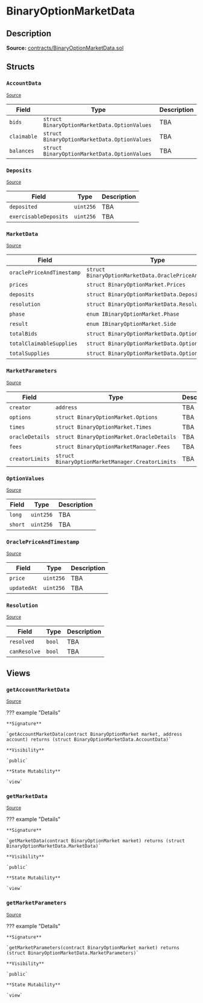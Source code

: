 # BinaryOptionMarketData

## Description

**Source:** [contracts/BinaryOptionMarketData.sol](https://github.com/Synthetixio/synthetix/tree/v2.27.1-alpha/contracts/BinaryOptionMarketData.sol)

## Structs

### `AccountData`

<sub>[Source](https://github.com/Synthetixio/synthetix/tree/v2.27.1-alpha/contracts/BinaryOptionMarketData.sol#L53)</sub>

| Field       | Type                                         | Description |
| ----------- | -------------------------------------------- | ----------- |
| `bids`      | `struct BinaryOptionMarketData.OptionValues` | TBA         |
| `claimable` | `struct BinaryOptionMarketData.OptionValues` | TBA         |
| `balances`  | `struct BinaryOptionMarketData.OptionValues` | TBA         |

### `Deposits`

<sub>[Source](https://github.com/Synthetixio/synthetix/tree/v2.27.1-alpha/contracts/BinaryOptionMarketData.sol#L16)</sub>

| Field                 | Type      | Description |
| --------------------- | --------- | ----------- |
| `deposited`           | `uint256` | TBA         |
| `exercisableDeposits` | `uint256` | TBA         |

### `MarketData`

<sub>[Source](https://github.com/Synthetixio/synthetix/tree/v2.27.1-alpha/contracts/BinaryOptionMarketData.sol#L41)</sub>

| Field                     | Type                                                    | Description |
| ------------------------- | ------------------------------------------------------- | ----------- |
| `oraclePriceAndTimestamp` | `struct BinaryOptionMarketData.OraclePriceAndTimestamp` | TBA         |
| `prices`                  | `struct BinaryOptionMarket.Prices`                      | TBA         |
| `deposits`                | `struct BinaryOptionMarketData.Deposits`                | TBA         |
| `resolution`              | `struct BinaryOptionMarketData.Resolution`              | TBA         |
| `phase`                   | `enum IBinaryOptionMarket.Phase`                        | TBA         |
| `result`                  | `enum IBinaryOptionMarket.Side`                         | TBA         |
| `totalBids`               | `struct BinaryOptionMarketData.OptionValues`            | TBA         |
| `totalClaimableSupplies`  | `struct BinaryOptionMarketData.OptionValues`            | TBA         |
| `totalSupplies`           | `struct BinaryOptionMarketData.OptionValues`            | TBA         |

### `MarketParameters`

<sub>[Source](https://github.com/Synthetixio/synthetix/tree/v2.27.1-alpha/contracts/BinaryOptionMarketData.sol#L32)</sub>

| Field           | Type                                             | Description |
| --------------- | ------------------------------------------------ | ----------- |
| `creator`       | `address`                                        | TBA         |
| `options`       | `struct BinaryOptionMarket.Options`              | TBA         |
| `times`         | `struct BinaryOptionMarket.Times`                | TBA         |
| `oracleDetails` | `struct BinaryOptionMarket.OracleDetails`        | TBA         |
| `fees`          | `struct BinaryOptionMarketManager.Fees`          | TBA         |
| `creatorLimits` | `struct BinaryOptionMarketManager.CreatorLimits` | TBA         |

### `OptionValues`

<sub>[Source](https://github.com/Synthetixio/synthetix/tree/v2.27.1-alpha/contracts/BinaryOptionMarketData.sol#L11)</sub>

| Field   | Type      | Description |
| ------- | --------- | ----------- |
| `long`  | `uint256` | TBA         |
| `short` | `uint256` | TBA         |

### `OraclePriceAndTimestamp`

<sub>[Source](https://github.com/Synthetixio/synthetix/tree/v2.27.1-alpha/contracts/BinaryOptionMarketData.sol#L26)</sub>

| Field       | Type      | Description |
| ----------- | --------- | ----------- |
| `price`     | `uint256` | TBA         |
| `updatedAt` | `uint256` | TBA         |

### `Resolution`

<sub>[Source](https://github.com/Synthetixio/synthetix/tree/v2.27.1-alpha/contracts/BinaryOptionMarketData.sol#L21)</sub>

| Field        | Type   | Description |
| ------------ | ------ | ----------- |
| `resolved`   | `bool` | TBA         |
| `canResolve` | `bool` | TBA         |

## Views

### `getAccountMarketData`

<sub>[Source](https://github.com/Synthetixio/synthetix/tree/v2.27.1-alpha/contracts/BinaryOptionMarketData.sol#L101)</sub>

??? example "Details"

    **Signature**

    `getAccountMarketData(contract BinaryOptionMarket market, address account) returns (struct BinaryOptionMarketData.AccountData)`

    **Visibility**

    `public`

    **State Mutability**

    `view`

### `getMarketData`

<sub>[Source](https://github.com/Synthetixio/synthetix/tree/v2.27.1-alpha/contracts/BinaryOptionMarketData.sol#L80)</sub>

??? example "Details"

    **Signature**

    `getMarketData(contract BinaryOptionMarket market) returns (struct BinaryOptionMarketData.MarketData)`

    **Visibility**

    `public`

    **State Mutability**

    `view`

### `getMarketParameters`

<sub>[Source](https://github.com/Synthetixio/synthetix/tree/v2.27.1-alpha/contracts/BinaryOptionMarketData.sol#L59)</sub>

??? example "Details"

    **Signature**

    `getMarketParameters(contract BinaryOptionMarket market) returns (struct BinaryOptionMarketData.MarketParameters)`

    **Visibility**

    `public`

    **State Mutability**

    `view`
